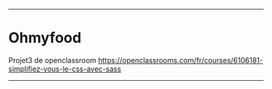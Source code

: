---

# Ohmyfood

Projet3 de openclassroom
https://openclassrooms.com/fr/courses/6106181-simplifiez-vous-le-css-avec-sass


---